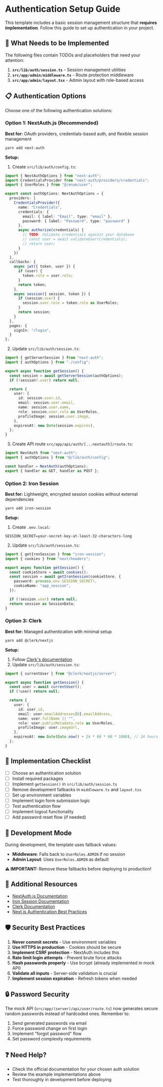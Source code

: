 # Authentication Setup Guide

This template includes a basic session management structure that **requires implementation**. Follow this guide to set up authentication in your project.

## 🔐 What Needs to be Implemented

The following files contain TODOs and placeholders that need your attention:

1. **`src/lib/auth/session.ts`** - Session management utilities
2. **`src/app/admin/middleware.ts`** - Route protection middleware
3. **`src/app/admin/layout.tsx`** - Admin layout with role-based access

## 📋 Authentication Options

Choose one of the following authentication solutions:

### Option 1: NextAuth.js (Recommended)

**Best for:** OAuth providers, credentials-based auth, and flexible session management

```bash
yarn add next-auth
```

**Setup:**
1. Create `src/lib/auth/config.ts`:
```typescript
import { NextAuthOptions } from "next-auth";
import CredentialsProvider from "next-auth/providers/credentials";
import { UserRoles } from "@/enum/user";

export const authOptions: NextAuthOptions = {
  providers: [
    CredentialsProvider({
      name: "Credentials",
      credentials: {
        email: { label: "Email", type: "email" },
        password: { label: "Password", type: "password" }
      },
      async authorize(credentials) {
        // TODO: Validate credentials against your database
        // const user = await validateUser(credentials);
        // return user;
      }
    })
  ],
  callbacks: {
    async jwt({ token, user }) {
      if (user) {
        token.role = user.role;
      }
      return token;
    },
    async session({ session, token }) {
      if (session.user) {
        session.user.role = token.role as UserRoles;
      }
      return session;
    }
  },
  pages: {
    signIn: "/login",
  }
};
```

2. Update `src/lib/auth/session.ts`:
```typescript
import { getServerSession } from "next-auth";
import { authOptions } from "./config";

export async function getSession() {
  const session = await getServerSession(authOptions);
  if (!session?.user) return null;

  return {
    user: {
      id: session.user.id,
      email: session.user.email,
      name: session.user.name,
      role: session.user.role as UserRoles,
      profileImage: session.user.image,
    },
    expiresAt: new Date(session.expires),
  };
}
```

3. Create API route `src/app/api/auth/[...nextauth]/route.ts`:
```typescript
import NextAuth from "next-auth";
import { authOptions } from "@/lib/auth/config";

const handler = NextAuth(authOptions);
export { handler as GET, handler as POST };
```

### Option 2: Iron Session

**Best for:** Lightweight, encrypted session cookies without external dependencies

```bash
yarn add iron-session
```

**Setup:**
1. Create `.env.local`:
```env
SESSION_SECRET=your-secret-key-at-least-32-characters-long
```

2. Update `src/lib/auth/session.ts`:
```typescript
import { getIronSession } from "iron-session";
import { cookies } from "next/headers";

export async function getSession() {
  const cookieStore = await cookies();
  const session = await getIronSession(cookieStore, {
    password: process.env.SESSION_SECRET!,
    cookieName: "app_session",
  });

  if (!session.user) return null;
  return session as SessionData;
}
```

### Option 3: Clerk

**Best for:** Managed authentication with minimal setup

```bash
yarn add @clerk/nextjs
```

**Setup:**
1. Follow [Clerk's documentation](https://clerk.com/docs/quickstarts/nextjs)
2. Update `src/lib/auth/session.ts`:
```typescript
import { currentUser } from "@clerk/nextjs/server";

export async function getSession() {
  const user = await currentUser();
  if (!user) return null;

  return {
    user: {
      id: user.id,
      email: user.emailAddresses[0].emailAddress,
      name: user.fullName || "",
      role: user.publicMetadata.role as UserRoles,
      profileImage: user.imageUrl,
    },
    expiresAt: new Date(Date.now() + 24 * 60 * 60 * 1000), // 24 hours
  };
}
```

## 🚀 Implementation Checklist

- [ ] Choose an authentication solution
- [ ] Install required packages
- [ ] Implement `getSession()` in `src/lib/auth/session.ts`
- [ ] Remove development fallbacks in `middleware.ts` and `layout.tsx`
- [ ] Set up environment variables
- [ ] Implement login form submission logic
- [ ] Test authentication flow
- [ ] Implement logout functionality
- [ ] Add password reset flow (if needed)

## 🔧 Development Mode

During development, the template uses fallback values:
- **Middleware**: Falls back to `UserRoles.ADMIN` if no session
- **Admin Layout**: Uses `UserRoles.ADMIN` as default

**⚠️ IMPORTANT:** Remove these fallbacks before deploying to production!

## 📝 Additional Resources

- [NextAuth.js Documentation](https://next-auth.js.org/)
- [Iron Session Documentation](https://github.com/vvo/iron-session)
- [Clerk Documentation](https://clerk.com/docs)
- [Next.js Authentication Best Practices](https://nextjs.org/docs/authentication)

## 🛡️ Security Best Practices

1. **Never commit secrets** - Use environment variables
2. **Use HTTPS in production** - Cookies should be secure
3. **Implement CSRF protection** - NextAuth includes this
4. **Rate limit login attempts** - Prevent brute force attacks
5. **Hash passwords properly** - Use bcrypt (already implemented in mock API)
6. **Validate all inputs** - Server-side validation is crucial
7. **Implement session expiration** - Refresh tokens when needed

## 🔒 Password Security

The mock API (`src/app/(server)/api/user/route.ts`) now generates secure random passwords instead of hardcoded ones. Remember to:

1. Send generated passwords via email
2. Force password change on first login
3. Implement "forgot password" flow
4. Set password complexity requirements

## ❓ Need Help?

- Check the official documentation for your chosen auth solution
- Review the example implementations above
- Test thoroughly in development before deploying

